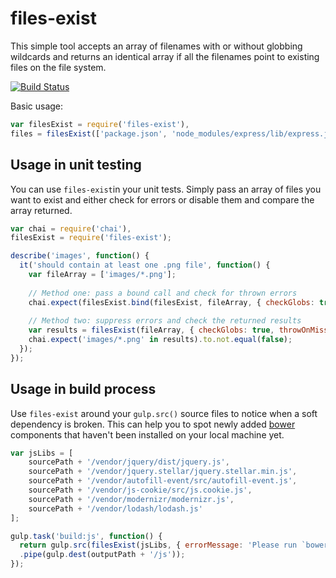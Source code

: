 # files-exist
This simple tool accepts an array of filenames with or without globbing wildcards and returns an identical array if all the filenames point to existing files on the file system.

[![Build Status](https://travis-ci.org/Kaivosukeltaja/files-exist.svg?branch=master)](https://travis-ci.org/Kaivosukeltaja/files-exist)

Basic usage:
```javascript
var filesExist = require('files-exist'),
files = filesExist(['package.json', 'node_modules/express/lib/express.js']);
```

## Usage in unit testing
You can use `files-exist`in your unit tests. Simply pass an array of files you want to exist and either check for errors or disable them and compare the array returned.
```javascript
var chai = require('chai'),
filesExist = require('files-exist');

describe('images', function() {
  it('should contain at least one .png file', function() {
    var fileArray = ['images/*.png'];
    
    // Method one: pass a bound call and check for thrown errors
    chai.expect(filesExist.bind(filesExist, fileArray, { checkGlobs: true })).to.not.throw(Error);
    
    // Method two: suppress errors and check the returned results
    var results = filesExist(fileArray, { checkGlobs: true, throwOnMissing: false });
    chai.expect('images/*.png' in results).to.not.equal(false);
  });
});
```

## Usage in build process
Use `files-exist` around your `gulp.src()` source files to notice when a soft dependency is broken. This can help you to spot newly added [bower](http://bower.io/) components that haven't been installed on your local machine yet.

```javascript
var jsLibs = [
    sourcePath + '/vendor/jquery/dist/jquery.js',
    sourcePath + '/vendor/jquery.stellar/jquery.stellar.min.js',
    sourcePath + '/vendor/autofill-event/src/autofill-event.js',
    sourcePath + '/vendor/js-cookie/src/js.cookie.js',
    sourcePath + '/vendor/modernizr/modernizr.js',
    sourcePath + '/vendor/lodash/lodash.js'
];

gulp.task('build:js', function() {
  return gulp.src(filesExist(jsLibs, { errorMessage: 'Please run `bower install` to install missing library' }))
  .pipe(gulp.dest(outputPath + '/js'));
});
```
